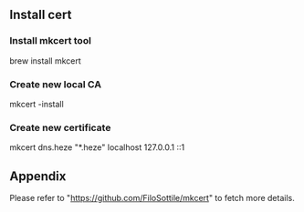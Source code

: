 ## Install cert
### Install mkcert tool
brew install mkcert

### Create new local CA
mkcert -install

### Create new certificate
mkcert dns.heze "*.heze" localhost 127.0.0.1 ::1

## Appendix

Please refer to "https://github.com/FiloSottile/mkcert" to fetch more details.

